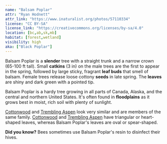 ```yaml
---
name: "Balsam Poplar"
attr: "Ryan Hodnett"
attr_link: "https://www.inaturalist.org/photos/57110334"
license: "CC BY-SA"
license_link: "https://creativecommons.org/licenses/by-sa/4.0"
location: [bc,ab,sk,mb]
habitat: [forest,wetland]
visibility: high
aka: ["Black Poplar"]
---
```

Balsam Poplar is a **slender** tree with a straight trunk and a narrow crown (65-100 ft tall). Small **catkins** (3 in) on the male trees are the first to appear in the spring, followed by large sticky, fragrant **leaf buds** that smell of balsam. Female trees release loose cottony **seeds** in late spring. The **leaves** are shiny and dark green with a pointed tip.

Balsam Poplar is a hardy tree growing in all parts of Canada, Alaska, and the central and northern United States. It's often found in **floodplains** as it grows best in moist, rich soil with plenty of sunlight.

[Cottonwood](/trees/cotton) and [Trembling Aspen](/trees/tremasp) look very similar and are members of the same family. [Cottonwood](/trees/cotton) and [Trembling Aspen](/trees/tremasp) have triangular or  heart-shaped leaves, whereas Balsam Poplar's leaves are oval or spear-shaped.

**Did you know?** Bees sometimes use Balsam Poplar's resin to disinfect their hives.
